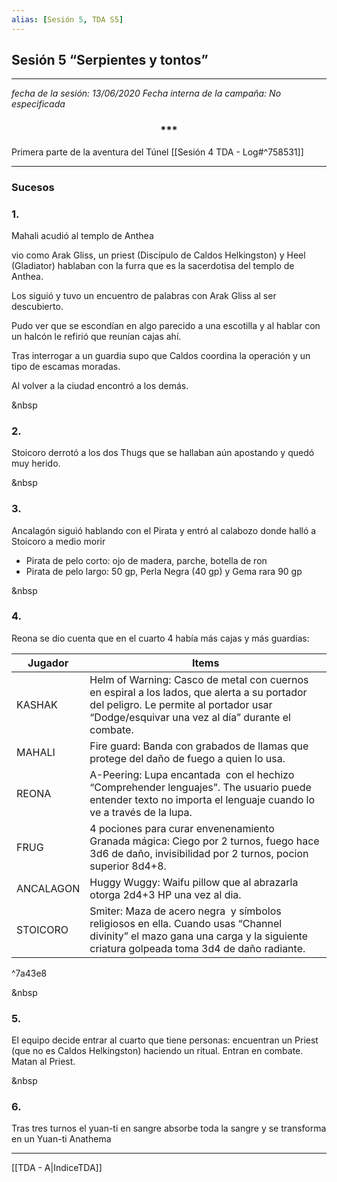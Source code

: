 ```yaml
---
alias: [Sesión 5, TDA S5]
---
```


## Sesión 5 “Serpientes y tontos”
---

_fecha de la sesión: 13/06/2020
Fecha interna de la campaña: No especificada_

<div align='center'>
   <h3> *** </h3>
</div>

Primera parte de la aventura del Túnel [[Sesión 4 TDA - Log#^758531]]

---

### Sucesos

### 1.
Mahali acudió al templo de Anthea

vio como Arak Gliss, un priest (Discípulo de Caldos Helkingston) y Heel (Gladiator) hablaban con la furra que es la sacerdotisa del templo de Anthea.   

Los siguió y tuvo un encuentro de palabras con Arak Gliss al ser descubierto.

Pudo ver que se escondían en algo parecido a una escotilla y al hablar con un halcón le refirió que reunían cajas ahí.

Tras interrogar a un guardia supo que Caldos coordina la operación y un tipo de escamas moradas.

Al volver a la ciudad encontró a los demás.

&nbsp

### 2.
Stoicoro derrotó a los dos Thugs que se hallaban aún apostando y quedó muy herido.

&nbsp

### 3.
Ancalagón siguió hablando con el Pirata y entró al calabozo donde halló a Stoicoro a medio morir  
-   Pirata de pelo corto: ojo de madera, parche, botella de ron
-   Pirata de pelo largo: 50 gp, Perla Negra (40 gp) y Gema rara 90 gp

&nbsp

### 4.
Reona se dio cuenta que en el cuarto 4 había más cajas y más guardias:

| Jugador | Items |
|---|---|
| KASHAK |Helm of Warning: Casco de metal con cuernos en espiral a los lados, que alerta a su portador del peligro. Le permite al portador usar “Dodge/esquivar una vez al día” durante el combate.|
| MAHALI |Fire guard: Banda con grabados de llamas que protege del daño de fuego a quien lo usa. | 
| REONA |A-Peering: Lupa encantada  con el hechizo “Comprehender lenguajes”. The usuario puede entender texto no importa el lenguaje cuando lo ve a través de la lupa.|
| FRUG |4 pociones para curar envenenamiento <br/> Granada mágica: Ciego por 2 turnos, fuego hace 3d6 de daño, invisibilidad por 2 turnos, pocion superior 8d4+8.|
| ANCALAGON |Huggy Wuggy: Waifu pillow que al abrazarla otorga 2d4+3 HP una vez al dia.|
| STOICORO |Smiter: Maza de acero negra  y símbolos religiosos en ella. Cuando usas “Channel divinity” el mazo gana una carga y la siguiente criatura golpeada toma 3d4 de daño radiante.|

^7a43e8

&nbsp
    
### 5.
El equipo decide entrar al cuarto que tiene personas: encuentran un Priest (que no es Caldos Helkingston) haciendo un ritual. Entran en combate. Matan al Priest.

&nbsp

### 6.
Tras tres turnos el yuan-ti en sangre absorbe toda la sangre y se transforma en un Yuan-ti Anathema

---

[[TDA - A|IndiceTDA]]